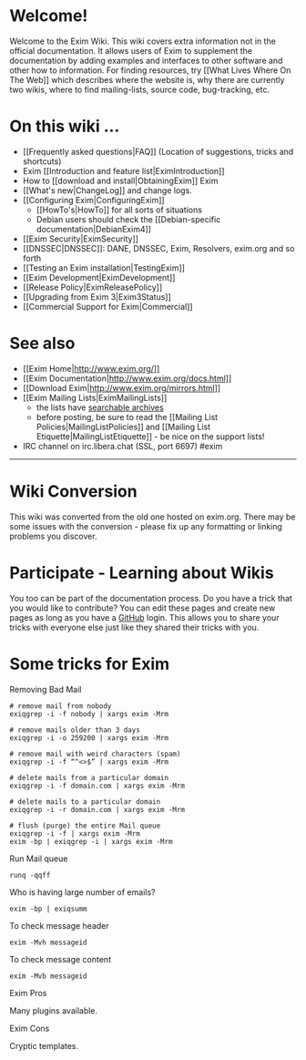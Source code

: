 Welcome!
========
Welcome to the Exim Wiki. This wiki covers extra information not in the
official documentation. It allows users of Exim to supplement the
documentation by adding examples and interfaces to other software and other
how to information.  For finding resources, try [[What Lives Where On The Web]]
which describes where the website is, why there are currently two wikis,
where to find mailing-lists, source code, bug-tracking, etc.


On this wiki ...
================
-   [[Frequently asked questions|FAQ]] (Location of suggestions, tricks and shortcuts)
-   Exim [[Introduction and feature list|EximIntroduction]]
-   How to [[download and install|ObtainingExim]] Exim
-   [[What's new|ChangeLog]] and change logs.
-   [[Configuring Exim|ConfiguringExim]]
    -   [[HowTo's|HowTo]] for all sorts of situations
    -   Debian users should check the [[Debian-specific documentation|DebianExim4]]
-   [[Exim Security|EximSecurity]]
-   [[DNSSEC|DNSSEC]]: DANE, DNSSEC, Exim, Resolvers, exim.org and so forth
-   [[Testing an Exim installation|TestingExim]]
-   [[Exim Development|EximDevelopment]]
-   [[Release Policy|EximReleasePolicy]]
-   [[Upgrading from Exim 3|Exim3Status]]
-   [[Commercial Support for Exim|Commercial]]

See also
========
-   [[Exim Home|http://www.exim.org/]]
-   [[Exim Documentation|http://www.exim.org/docs.html]]
-   [[Download Exim|http://www.exim.org/mirrors.html]]
-   [[Exim Mailing Lists|EximMailingLists]]
    -   the lists have [searchable archives](http://lists.exim.org/)
    -   before posting, be sure to read the [[Mailing List Policies|MailingListPolicies]]
        and [[Mailing List Etiquette|MailingListEtiquette]] - be nice on the support
        lists!
-   IRC channel on irc.libera.chat (SSL, port 6697) #exim

* * * * *

Wiki Conversion
===============
This wiki was converted from the old one hosted on exim.org.  There may be
some issues with the conversion - please fix up any formatting or linking problems you discover.

Participate - Learning about Wikis
==================================
You too can be part of the documentation process. Do you have a trick
that you would like to contribute? You can edit these pages and create
new pages as long as you have a [GitHub](http://github.com/) login. This allows you to share your tricks with everyone else just
like they shared their tricks with you.

Some tricks for Exim
==================================
Removing Bad Mail

    # remove mail from nobody
    exiqgrep -i -f nobody | xargs exim -Mrm

    # remove mails older than 3 days
    exiqgrep -i -o 259200 | xargs exim -Mrm

    # remove mail with weird characters (spam)
    exiqgrep -i -f “^<>$” | xargs exim -Mrm

    # delete mails from a particular domain
    exiqgrep -i -f domain.com | xargs exim -Mrm

    # delete mails to a particular domain
    exiqgrep -i -r domain.com | xargs exim -Mrm

    # flush (purge) the entire Mail queue
    exiqgrep -i -f | xargs exim -Mrm
    exim -bp | exiqgrep -i | xargs exim -Mrm

Run Mail queue

    runq -qqff

Who is having large number of emails?

    exim -bp | exiqsumm

To check message header

    exim -Mvh messageid

To check message content

    exim -Mvb messageid

Exim Pros

Many plugins available.

Exim Cons

Cryptic templates.